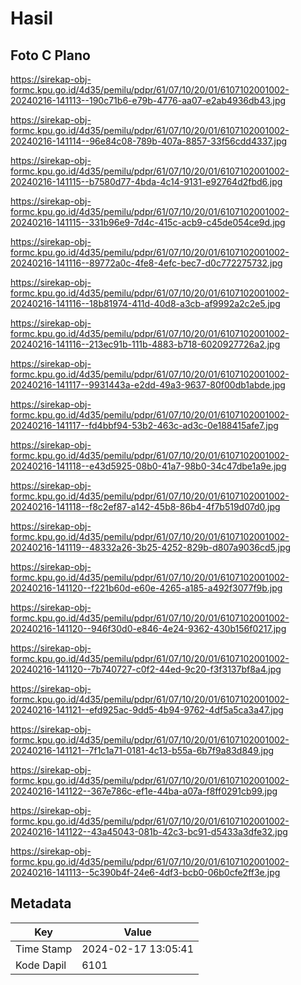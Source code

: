 # Hasil

## Foto C Plano

https://sirekap-obj-formc.kpu.go.id/4d35/pemilu/pdpr/61/07/10/20/01/6107102001002-20240216-141113--190c71b6-e79b-4776-aa07-e2ab4936db43.jpg

https://sirekap-obj-formc.kpu.go.id/4d35/pemilu/pdpr/61/07/10/20/01/6107102001002-20240216-141114--96e84c08-789b-407a-8857-33f56cdd4337.jpg

https://sirekap-obj-formc.kpu.go.id/4d35/pemilu/pdpr/61/07/10/20/01/6107102001002-20240216-141115--b7580d77-4bda-4c14-9131-e92764d2fbd6.jpg

https://sirekap-obj-formc.kpu.go.id/4d35/pemilu/pdpr/61/07/10/20/01/6107102001002-20240216-141115--331b96e9-7d4c-415c-acb9-c45de054ce9d.jpg

https://sirekap-obj-formc.kpu.go.id/4d35/pemilu/pdpr/61/07/10/20/01/6107102001002-20240216-141116--89772a0c-4fe8-4efc-bec7-d0c772275732.jpg

https://sirekap-obj-formc.kpu.go.id/4d35/pemilu/pdpr/61/07/10/20/01/6107102001002-20240216-141116--18b81974-411d-40d8-a3cb-af9992a2c2e5.jpg

https://sirekap-obj-formc.kpu.go.id/4d35/pemilu/pdpr/61/07/10/20/01/6107102001002-20240216-141116--213ec91b-111b-4883-b718-6020927726a2.jpg

https://sirekap-obj-formc.kpu.go.id/4d35/pemilu/pdpr/61/07/10/20/01/6107102001002-20240216-141117--9931443a-e2dd-49a3-9637-80f00db1abde.jpg

https://sirekap-obj-formc.kpu.go.id/4d35/pemilu/pdpr/61/07/10/20/01/6107102001002-20240216-141117--fd4bbf94-53b2-463c-ad3c-0e188415afe7.jpg

https://sirekap-obj-formc.kpu.go.id/4d35/pemilu/pdpr/61/07/10/20/01/6107102001002-20240216-141118--e43d5925-08b0-41a7-98b0-34c47dbe1a9e.jpg

https://sirekap-obj-formc.kpu.go.id/4d35/pemilu/pdpr/61/07/10/20/01/6107102001002-20240216-141118--f8c2ef87-a142-45b8-86b4-4f7b519d07d0.jpg

https://sirekap-obj-formc.kpu.go.id/4d35/pemilu/pdpr/61/07/10/20/01/6107102001002-20240216-141119--48332a26-3b25-4252-829b-d807a9036cd5.jpg

https://sirekap-obj-formc.kpu.go.id/4d35/pemilu/pdpr/61/07/10/20/01/6107102001002-20240216-141120--f221b60d-e60e-4265-a185-a492f3077f9b.jpg

https://sirekap-obj-formc.kpu.go.id/4d35/pemilu/pdpr/61/07/10/20/01/6107102001002-20240216-141120--946f30d0-e846-4e24-9362-430b156f0217.jpg

https://sirekap-obj-formc.kpu.go.id/4d35/pemilu/pdpr/61/07/10/20/01/6107102001002-20240216-141120--7b740727-c0f2-44ed-9c20-f3f3137bf8a4.jpg

https://sirekap-obj-formc.kpu.go.id/4d35/pemilu/pdpr/61/07/10/20/01/6107102001002-20240216-141121--efd925ac-9dd5-4b94-9762-4df5a5ca3a47.jpg

https://sirekap-obj-formc.kpu.go.id/4d35/pemilu/pdpr/61/07/10/20/01/6107102001002-20240216-141121--7f1c1a71-0181-4c13-b55a-6b7f9a83d849.jpg

https://sirekap-obj-formc.kpu.go.id/4d35/pemilu/pdpr/61/07/10/20/01/6107102001002-20240216-141122--367e786c-ef1e-44ba-a07a-f8ff0291cb99.jpg

https://sirekap-obj-formc.kpu.go.id/4d35/pemilu/pdpr/61/07/10/20/01/6107102001002-20240216-141122--43a45043-081b-42c3-bc91-d5433a3dfe32.jpg

https://sirekap-obj-formc.kpu.go.id/4d35/pemilu/pdpr/61/07/10/20/01/6107102001002-20240216-141113--5c390b4f-24e6-4df3-bcb0-06b0cfe2ff3e.jpg


## Metadata

| Key        | Value               |
| ---------- | ------------------- |
| Time Stamp | 2024-02-17 13:05:41 |
| Kode Dapil | 6101                |



